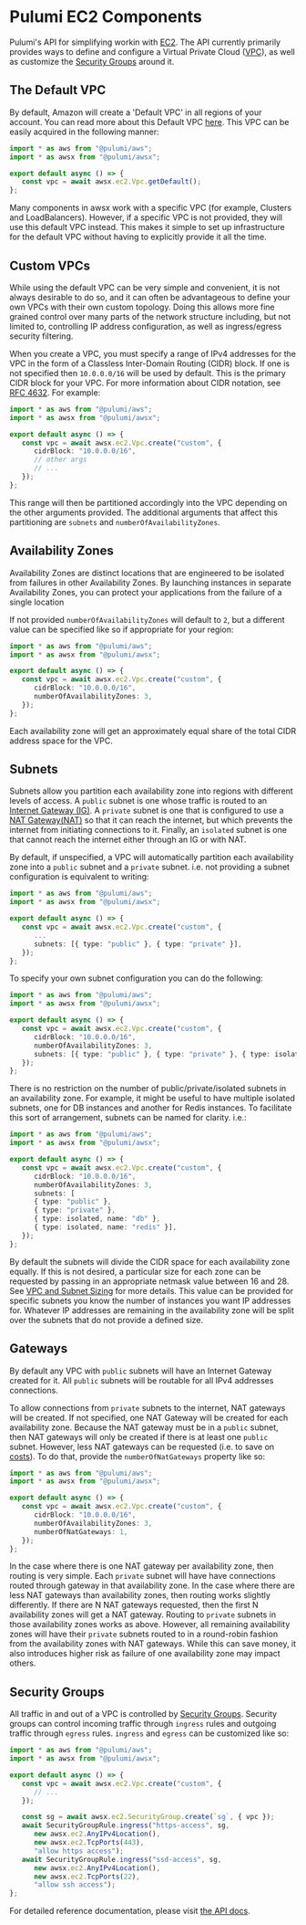 
# Pulumi EC2 Components

Pulumi's API for simplifying workin with [EC2](https://aws.amazon.com/ec2/).  The API currently primarily provides ways to define and configure a Virtual Private Cloud ([VPC](https://docs.aws.amazon.com/vpc/latest/userguide/what-is-amazon-vpc.html)), as well as customize the [Security Groups](https://docs.aws.amazon.com/AWSEC2/latest/UserGuide/using-network-security.html) around it.

## The Default VPC

By default, Amazon will create a 'Default VPC' in all regions of your account.  You can read more about this Default VPC [here](https://docs.aws.amazon.com/vpc/latest/userguide/default-vpc.html).  This VPC can be easily acquired in the following manner:

```ts
import * as aws from "@pulumi/aws";
import * as awsx from "@pulumi/awsx";

export default async () => {
   const vpc = await awsx.ec2.Vpc.getDefault();
};
```

Many components in awsx work with a specific VPC (for example, Clusters and LoadBalancers).  However, if a specific VPC is not provided, they will use this default VPC instead.  This makes it simple to set up infrastructure for the default VPC without having to explicitly provide it all the time.

## Custom VPCs

While using the default VPC can be very simple and convenient, it is not always desirable to do so, and it can often be advantageous to define your own VPCs with their own custom topology.  Doing this allows more fine grained control over many parts of the network structure including, but not limited to, controlling IP address configuration, as well as ingress/egress security filtering.

When you create a VPC, you must specify a range of IPv4 addresses for the VPC in the form of a Classless Inter-Domain Routing (CIDR) block.  If one is not specified then `10.0.0.0/16` will be used by default. This is the primary CIDR block for your VPC. For more information about CIDR notation, see [RFC 4632](https://tools.ietf.org/html/rfc4632).   For example:

```ts
import * as aws from "@pulumi/aws";
import * as awsx from "@pulumi/awsx";

export default async () => {
   const vpc = await awsx.ec2.Vpc.create("custom", {
      cidrBlock: "10.0.0.0/16",
      // other args
      // ...
   });
};
```

This range will then be partitioned accordingly into the VPC depending on the other arguments provided.  The additional arguments that affect this partitioning are `subnets` and `numberOfAvailabilityZones`.

## Availability Zones

Availability Zones are distinct locations that are engineered to be isolated from failures in other Availability Zones. By launching instances in separate Availability Zones, you can protect your applications from the failure of a single location

If not provided `numberOfAvailabilityZones` will default to `2`, but a different value can be specified like so if appropriate for your region:

```ts
import * as aws from "@pulumi/aws";
import * as awsx from "@pulumi/awsx";

export default async () => {
   const vpc = await awsx.ec2.Vpc.create("custom", {
      cidrBlock: "10.0.0.0/16",
      numberOfAvailabilityZones: 3,
   });
};
```

Each availability zone will get an approximately equal share of the total CIDR address space for the VPC.

## Subnets

Subnets allow you partition each availability zone into regions with different levels of access.  A `public` subnet is one whose traffic is routed to an [Internet Gateway (IG)](https://docs.aws.amazon.com/vpc/latest/userguide/VPC_Internet_Gateway.html).  A `private` subnet is one that is configured to use a [NAT Gateway(NAT)](https://docs.aws.amazon.com/vpc/latest/userguide/vpc-nat.html) so that it can reach the internet, but which prevents the internet from initiating connections to it.  Finally, an `isolated` subnet is one that cannot reach the internet either through an IG or with NAT.

By default, if unspecified, a VPC will automatically partition each availability zone into a `public` subnet and a `private` subnet.  i.e. not providing a subnet configuration is equivalent to writing:

```ts
import * as aws from "@pulumi/aws";
import * as awsx from "@pulumi/awsx";

export default async () => {
   const vpc = await awsx.ec2.Vpc.create("custom", {
      ...
      subnets: [{ type: "public" }, { type: "private" }],
   });
};
```

To specify your own subnet configuration you can do the following:

```ts
import * as aws from "@pulumi/aws";
import * as awsx from "@pulumi/awsx";

export default async () => {
   const vpc = await awsx.ec2.Vpc.create("custom", {
      cidrBlock: "10.0.0.0/16",
      numberOfAvailabilityZones: 3,
      subnets: [{ type: "public" }, { type: "private" }, { type: isolated }],
   });
};
```

There is no restriction on the number of public/private/isolated subnets in an availability zone.  For example, it might be useful to have multiple isolated subnets, one for DB instances and another for Redis instances.  To facilitate this sort of arrangement, subnets can be named for clarity.  i.e.:

```ts
import * as aws from "@pulumi/aws";
import * as awsx from "@pulumi/awsx";

export default async () => {
   const vpc = await awsx.ec2.Vpc.create("custom", {
      cidrBlock: "10.0.0.0/16",
      numberOfAvailabilityZones: 3,
      subnets: [
      { type: "public" },
      { type: "private" },
      { type: isolated, name: "db" },
      { type: isolated, name: "redis" }],
   });
};
```

By default the subnets will divide the CIDR space for each availability zone equally.  If this is not desired, a particular size for each zone can be requested by passing in an appropriate netmask value between 16 and 28.  See [VPC and Subnet Sizing](https://docs.aws.amazon.com/vpc/latest/userguide/VPC_Subnets.html#VPC_Sizing) for more details.  This value can be provided for specific subnets you know the number of instances you want IP addresses for.  Whatever IP addresses are remaining in the availability zone will be split over the subnets that do not provide a defined size.

## Gateways

By default any VPC with `public` subnets will have an Internet Gateway created for it.  All `public` subnets will be routable for all IPv4 addresses connections.

To allow connections from `private` subnets to the internet, NAT gateways will be created.  If not specified, one NAT Gateway will be created for each availability zone.  Because the NAT gateway must be in a `public` subnet, then NAT gateways will only be created if there is at least one `public` subnet.  However, less NAT gateways can be requested (i.e. to save on [costs](https://aws.amazon.com/vpc/pricing/)).  To do that, provide the `numberOfNatGateways` property like so:

```ts
import * as aws from "@pulumi/aws";
import * as awsx from "@pulumi/awsx";

export default async () => {
   const vpc = await awsx.ec2.Vpc.create("custom", {
      cidrBlock: "10.0.0.0/16",
      numberOfAvailabilityZones: 3,
      numberOfNatGateways: 1,
   });
};
```

In the case where there is one NAT gateway per availability zone, then routing is very simple.  Each `private` subnet will have have connections routed through gateway in that availability zone.  In the case where there are less NAT gateways than availability zones, then routing works slightly differently.  If there are N NAT gateways requested, then the first N availability zones will get a NAT gateway.  Routing to `private` subnets in those availability zones works as above.  However, all remaining availability zones will have their `private` subnets routed to in a round-robin fashion from the availability zones with NAT gateways.  While this can save money, it also introduces higher risk as failure of one availability zone may impact others.

## Security Groups

All traffic in and out of a VPC is controlled by [Security Groups](https://docs.aws.amazon.com/vpc/latest/userguide/VPC_SecurityGroups.html).  Security groups can control incoming traffic through `ingress` rules and outgoing traffic through `egress` rules.  `ingress` and `egress` can be customized like so:

```ts
import * as aws from "@pulumi/aws";
import * as awsx from "@pulumi/awsx";

export default async () => {
   const vpc = await awsx.ec2.Vpc.create("custom", {
      // ...
   });

   const sg = await awsx.ec2.SecurityGroup.create(`sg`, { vpc });
   await SecurityGroupRule.ingress("https-access", sg,
      new awsx.ec2.AnyIPv4Location(),
      new awsx.ec2.TcpPorts(443),
      "allow https access");
   await SecurityGroupRule.ingress("ssd-access", sg,
      new awsx.ec2.AnyIPv4Location(),
      new awsx.ec2.TcpPorts(22),
      "allow ssh access");
};
```

For detailed reference documentation, please visit [the API docs](
https://pulumi.io/reference/pkg/nodejs/@pulumi/awsx/ec2/).
